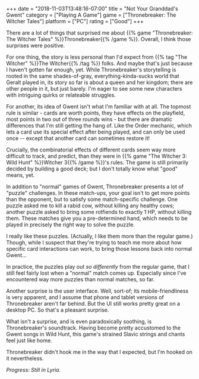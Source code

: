 +++
date = "2018-11-03T13:48:16-07:00"
title = "Not Your Granddad's Gwent"
category = ["Playing A Game"]
game = ["Thronebreaker: The Witcher Tales"]
platform = ["PC"]
rating = ["Good"]
+++

There are a lot of things that surprised me about {{% game "Thronebreaker: The Witcher Tales" %}}Thronebreaker{{% /game %}}.  Overall, I think those surprises were positive.

For one thing, the story is less personal than I'd expect from {{% tag "The Witcher" %}}The Witcher{{% /tag %}} folks.  And maybe that's just because I haven't gotten far enough, yet.  While Thronebreaker's storytelling is rooted in the same shades-of-gray, everything-kinda-sucks world that Geralt played in, its story so far is about a queen and her kingdom; there are other people in it, but just barely.  I'm eager to see some new characters with intriguing quirks or relateable struggles.

For another, its idea of Gwent isn't what I'm familiar with at all.  The topmost rule is similar - cards are worth points, they have effects on the playfield, most points in two out of three rounds wins - but there are dramatic differences that I'm still getting the hang of.  Like the Order mechanic, which lets a card use its special effect after being played, and can only be used once -- except that another card can sometimes restore it!

Crucially, the combinatorial effects of different cards seem way more difficult to track, and predict, than they were in {{% game "The Witcher 3: Wild Hunt" %}}Witcher 3{{% /game %}}'s rules.  The game is still primarily decided by building a good deck; but I don't totally know what "good" means, yet.

In addition to "normal" games of Gwent, Thronebreaker presents a lot of "puzzle" challenges.  In these match-ups, your goal isn't to get more points than the opponent, but to satisfy some match-specific challenge.  One puzzle asked me to kill a rabid cow, without killing any healthy cows; another puzzle asked to bring some rotfiends to exactly 1 HP, without killing them.  These matches give you a pre-determined hand, which needs to be played in precisely the right way to solve the puzzle.

I really like these puzzles.  (Actually, I like them more than the regular game.)  Though, while I suspect that they're trying to teach me more about how specific card interactions can work, to bring those lessons back into normal Gwent...

In practice, the puzzles play out <i>so differently</i> from the regular game, that I still feel fairly lost when a "normal" match comes up.  Especially since I've encountered way more puzzles than normal matches, so far.

Another surprise is the user interface.  Well, sort-of; its mobile-friendliness is very apparent, and I assume that phone and tablet versions of Thronebreaker aren't far behind.  But the UI still works pretty great on a desktop PC.  So that's a pleasant surprise.

What isn't a surprise, and is even paradoxically soothing, is Thronebreaker's soundtrack.  Having become pretty accustomed to the Gwent songs in Wild Hunt, this game's strained Slavic strings and chants feel just like home.

Thronebreaker didn't hook me in the way that I expected, but I'm hooked on it nevertheless.

<i>Progress: Still in Lyria.</i>
